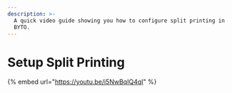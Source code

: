 ```yaml
---
description: >-
  A quick video guide showing you how to configure split printing in
  BYTO.
---
```


# Setup Split Printing

{% embed url="https://youtu.be/i5NwBqIQ4qI" %}



